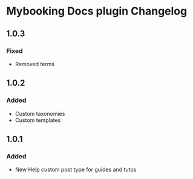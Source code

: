 # Mybooking Docs plugin Changelog

## 1.0.3

### Fixed
- Removed terms

## 1.0.2

### Added
- Custom taxonomies
- Custom templates

## 1.0.1

### Added
- New Help custom post type for guides and tutos
